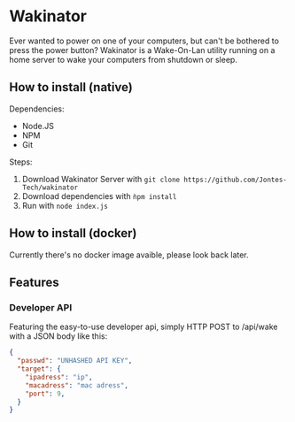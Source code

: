 # Wakinator
Ever wanted to power on one of your computers, but can't be bothered to press the power button?
Wakinator is a Wake-On-Lan utility running on a home server to wake your computers from shutdown or sleep.

## How to install (native)
Dependencies:
- Node.JS
- NPM
- Git

Steps:
1. Download Wakinator Server with `git clone https://github.com/Jontes-Tech/wakinator` 
2. Download dependencies with `ǹpm install` 
3. Run with `node index.js`

## How to install (docker) 
Currently there's no docker image avaible, please look back later.

## Features
### Developer API
Featuring the easy-to-use developer api, simply HTTP POST to /api/wake with a JSON body like this:
```json
{
  "passwd": "UNHASHED API KEY",
  "target": {
    "ipadress": "ip",
    "macadress": "mac adress",
    "port": 9,
  }
}
```
